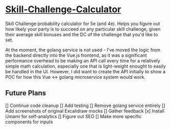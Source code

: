 # [Skill-Challenge-Calculator](https://skillcalc5e.cc)

Skill Challenge probability calculator for 5e (and 4e). Helps you figure out how
likely your party is to succeed on any particular skill challenge, given their
average skill bonuses and the DC of the challenge that you'd like to set.

At the moment, the golang service is not used - I've moved the logic from
the backend directly into the Vue.js frontend, as it was a significant
performance overhead to be making an API call every time for a relatively
simple math calculation, especially one that is light-weight enought to easily
be handled in the UI. However, I did want to create the API initially to
show a POC for how this Vue <-> golang microservice system would work.

## Future Plans

[] Continue code cleanup
[] Add testing
[] Remove golang service entirely
[] Add screenshots of original Excalidraw mocks
[] Gather feedback
[x] Install Umami for self-analytics
[] Figure out SEO
[] Make more specific components for inputs